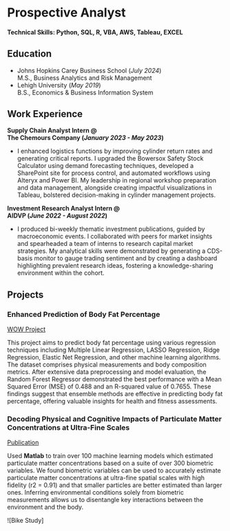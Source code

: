 # Prospective Analyst

#### Technical Skills: Python, SQL, R, VBA, AWS, Tableau, EXCEL

## Education
- Johns Hopkins Carey Business School (_July 2024_) \
  M.S., Business Analytics and Risk Management         		
- Lehigh University (_May 2019_) \
  B.S., Economics & Business Information System

## Work Experience
**Supply Chain Analyst Intern @ \
The Chemours Company (_January 2023 - May 2023_)**
- I enhanced logistics functions by improving cylinder return rates and generating critical reports. I upgraded the Bowersox Safety Stock Calculator using demand forecasting techniques, developed a SharePoint site for process control, and automated workflows using Alteryx and Power BI. My leadership in regional workshop preparation and data management, alongside creating impactful visualizations in Tableau, bolstered decision-making in cylinder management projects.

**Investment Research Analyst Intern @ \
AIDVP (_June 2022 - August 2022_)**
- I produced bi-weekly thematic investment publications, guided by macroeconomic events. I collaborated with peers for market insights and spearheaded a team of interns to research capital market strategies. My analytical skills were demonstrated by generating a CDS-basis monitor to gauge trading sentiment and by creating a dashboard highlighting prevalent research ideas, fostering a knowledge-sharing environment within the cohort.

## Projects
### Enhanced Prediction of Body Fat Percentage
[WOW Project](https://colab.research.google.com/gist/clay-lu/3b3b8e36a4bdc36eb86d0d61e57eb3ae/wow-project-notebook.ipynb)

This project aims to predict body fat percentage using various regression techniques including Multiple Linear Regression, LASSO Regression, Ridge Regression, Elastic Net Regression, and other machine learning algorithms. The dataset comprises physical measurements and body composition metrics. After extensive data preprocessing and model evaluation, the Random Forest Regressor demonstrated the best performance with a Mean Squared Error (MSE) of 0.488 and an R-squared value of 0.7655. These findings suggest that ensemble methods are effective in predicting body fat percentage, offering valuable insights for health and fitness assessments.

### Decoding Physical and Cognitive Impacts of Particulate Matter Concentrations at Ultra-Fine Scales
[Publication](https://xxx)

Used **Matlab** to train over 100 machine learning models which estimated particulate matter concentrations based on a suite of over 300 biometric variables. We found biometric variables can be used to accurately estimate particulate matter concentrations at ultra-fine spatial scales with high fidelity (r2 = 0.91) and that smaller particles are better estimated than larger ones. Inferring environmental conditions solely from biometric measurements allows us to disentangle key interactions between the environment and the body.

![Bike Study]

